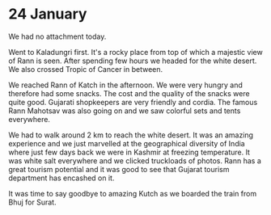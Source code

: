 # 24 January

We had no attachment today.

Went to Kaladungri first. It's a rocky place from top of which a majestic view of Rann is seen. After spending few hours we headed for the white desert. We also crossed Tropic of Cancer in between.

  

We reached Rann of Katch in the afternoon. We were very hungry and therefore had some snacks. The cost and the quality of the snacks were quite good. Gujarati shopkeepers are very friendly and cordia. The famous Rann Mahotsav was also going on and we saw colorful sets and tents everywhere.

  

We had to walk around 2 km to reach the white desert. It was an amazing experience and we just marvelled at the geographical diversity of India where just few days back we were in Kashmir at freezing temperature. It was white salt everywhere and we clicked truckloads of photos. Rann has a great tourism potential and it was good to see that Gujarat tourism department has encashed on it.

  

It was time to say goodbye to amazing Kutch as we boarded the train from Bhuj for Surat.